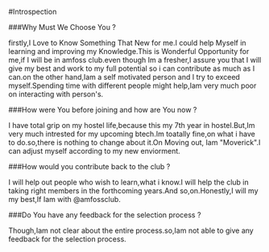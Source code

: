 #Introspection

###Why Must We Choose You ?

firstly,I Love to Know Something That New for me.I could help Myself in learning and improving my Knowledge.This is Wonderful Opportunity for me,if I will be in amfoss club.even though Im a fresher,I assure you that I will give my best and work to my full potential so i can contribute as much as I can.on the other hand,Iam a self motivated person and I try to exceed myself.Spending time with different people might help,Iam very much poor on interacting with person's.

###How were You before joining and how are You now ?

I have total grip on my hostel life,because this my 7th year in hostel.But,Im very much intrested for my upcoming btech.Im toatally fine,on what i have to do.so,there is nothing to change about it.On Moving out, Iam "Moverick".I can adjust myself according to my new enviorment.

###How would you contribute back to the club ?

I will help out people who wish to learn,what i know.I will help the club in taking right members in the forthcoming years.And so,on.Honestly,I will my my best,If Iam with @amfossclub.

###Do You have any feedback for the selection process ?

Though,Iam not clear about the entire process.so,Iam not able to give any feedback for the selection process.
